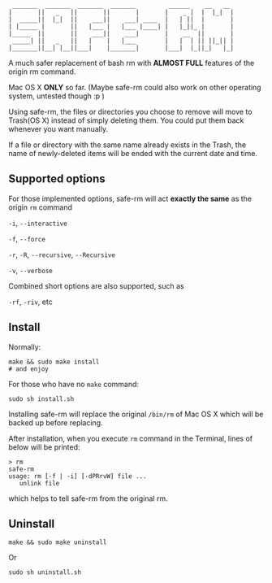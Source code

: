      _______  _______  _______  _______         ______    __   __ 
    |       ||   _   ||       ||       |       |    _ |  |  |_|  |
    |  _____||  |_|  ||    ___||    ___| ____  |   | ||  |       |
    | |_____ |       ||   |___ |   |___ |____| |   |_||_ |       |
    |_____  ||       ||    ___||    ___|       |    __  ||       |
     _____| ||   _   ||   |    |   |___        |   |  | || ||_|| |
    |_______||__| |__||___|    |_______|       |___|  |_||_|   |_|

A much safer replacement of bash rm with **ALMOST FULL** features of the origin rm command.

Mac OS X **ONLY** so far. (Maybe safe-rm could also work on other operating system, untested though :p )

Using safe-rm, the files or directories you choose to remove will move to Trash(OS X) instead of simply deleting them. You could put them back whenever you want manually.

If a file or directory with the same name already exists in the Trash, the name of newly-deleted items will be ended with the current date and time.

## Supported options

For those implemented options, safe-rm will act **exactly the same** as the origin `rm` command

`-i`, `--interactive`

`-f`, `--force`

`-r`, `-R`, `--recursive`, `--Recursive`

`-v`, `--verbose`

Combined short options are also supported, such as

`-rf`, `-riv`, etc

## Install

Normally:

	make && sudo make install
	# and enjoy
	
For those who have no `make` command:

	sudo sh install.sh
	
Installing safe-rm will replace the original `/bin/rm` of Mac OS X which will be backed up before replacing.
	
After installation, when you execute `rm` command in the Terminal, lines of below will be printed:

	> rm
	safe-rm
	usage: rm [-f | -i] [-dPRrvW] file ...
       unlink file

which helps to tell safe-rm from the original rm.
	
## Uninstall

	make && sudo make uninstall
Or

	sudo sh uninstall.sh